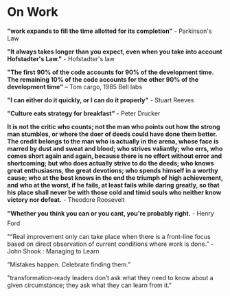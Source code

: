 # On Work

**"work expands to fill the time allotted for its completion"** - Parkinson's Law

**"It always takes longer than you expect, even when you take into account Hofstadter's Law."** - Hofstadter's law

**"The first 90% of the code accounts for 90% of the development time. The remaining 10% of the code accounts for the other 90% of the development time"** – Tom cargo, 1985 Bell labs

**"I can either do it quickly, or I can do it properly"** - Stuart Reeves 

**"Culture eats strategy for breakfast”** - Peter Drucker

**It is not the critic who counts; not the man who points out how the strong man stumbles, or where the doer of deeds could have done them better. The credit belongs to the man who is actually in the arena, whose face is marred by dust and sweat and blood; who strives valiantly; who errs, who comes short again and again, because there is no effort without error and shortcoming; but who does actually strive to do the deeds; who knows great enthusiasms, the great devotions; who spends himself in a worthy cause; who at the best knows in the end the triumph of high achievement, and who at the worst, if he fails, at least fails while daring greatly, so that his place shall never be with those cold and timid souls who neither know victory nor defeat.** - Theodore Roosevelt

**"Whether you think you can or you cant, you're probably right.** - Henry Ford


"“Real improvement only can take place when there is a front-line focus based on direct observation of current conditions where work is done.” - John Shook : Managing to Learn

“Mistakes happen. Celebrate finding them.”

"transformation-ready leaders don’t ask what they need to know about a given circumstance; they ask what they can learn from it."
